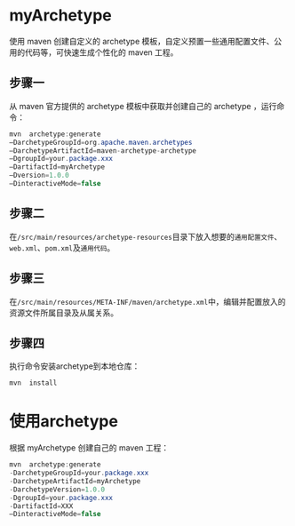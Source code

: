 # myArchetype
使用 maven 创建自定义的 archetype 模板，自定义预置一些通用配置文件、公用的代码等，可快速生成个性化的 maven 工程。

## 步骤一
从 maven 官方提供的 archetype 模板中获取并创建自己的 archetype ，运行命令：
```java
mvn  archetype:generate
–DarchetypeGroupId=org.apache.maven.archetypes
–DarchetypeArtifactId=maven-archetype-archetype
–DgroupId=your.package.xxx
–DartifactId=myArchetype
–Dversion=1.0.0
–DinteractiveMode=false
```
## 步骤二
在`/src/main/resources/archetype-resources`目录下放入想要的`通用配置文件`、`web.xml`、`pom.xml`及`通用代码`。
## 步骤三
在`/src/main/resources/META-INF/maven/archetype.xml`中，编辑并配置放入的资源文件所属目录及从属关系。
## 步骤四
执行命令安装archetype到本地仓库：
```java
mvn  install
```
# 使用archetype
根据 myArchetype 创建自己的 maven 工程：
```java
mvn  archetype:generate
-DarchetypeGroupId=your.package.xxx
-DarchetypeArtifactId=myArchetype
-DarchetypeVersion=1.0.0
-DgroupId=your.package.xxx
-DartifactId=XXX
–DinteractiveMode=false
```
